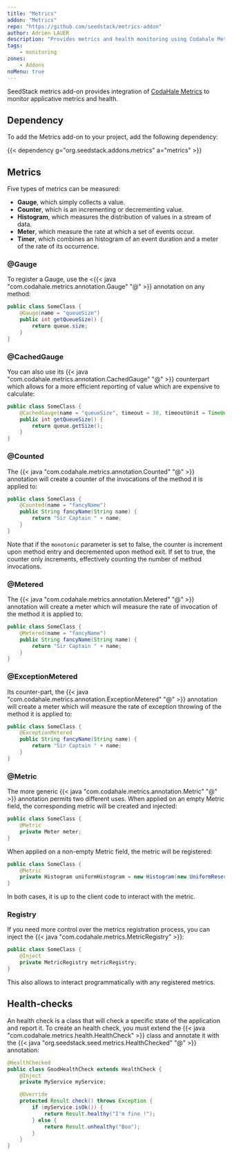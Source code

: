 ```yaml
---
title: "Metrics"
addon: "Metrics"
repo: "https://github.com/seedstack/metrics-addon"
author: Adrien LAUER
description: "Provides metrics and health monitoring using Codahale Metrics library."
tags:
    - monitoring
zones:
    - Addons
noMenu: true    
---
```


SeedStack metrics add-on provides integration of [CodaHale Metrics](http://metrics.dropwizard.io/) to monitor applicative 
metrics and health.<!--more-->

## Dependency

To add the Metrics add-on to your project, add the following dependency: 

{{< dependency g="org.seedstack.addons.metrics" a="metrics" >}}

## Metrics

Five types of metrics can be measured:

* **Gauge**, which simply collects a value.
* **Counter**, which is an incrementing or decrementing value.
* **Histogram**, which measures the distribution of values in a stream of data. 
* **Meter**, which measure the rate at which a set of events occur.
* **Timer**, which combines an histogram of an event duration and a meter of the rate of its occurrence.

### @Gauge

To register a Gauge, use the <{{< java "com.codahale.metrics.annotation.Gauge" "@" >}} annotation on any method:

```java
public class SomeClass {
    @Gauge(name = "queueSize")
    public int getQueueSize() {
        return queue.size;
    }
}
```

### @CachedGauge

You can also use its {{< java "com.codahale.metrics.annotation.CachedGauge" "@" >}} counterpart which allows for a more efficient
reporting of value which are expensive to calculate:

```java
public class SomeClass {
    @CachedGauge(name = "queueSize", timeout = 30, timeoutUnit = TimeUnit.SECONDS)
    public int getQueueSize() {
        return queue.getSize();
    }
}
```

### @Counted

The {{< java "com.codahale.metrics.annotation.Counted" "@" >}} annotation will create a counter of the invocations of the
method it is applied to:

```java
public class SomeClass {
    @Counted(name = "fancyName")
    public String fancyName(String name) {
        return "Sir Captain " + name;
    }
}
```
    
Note that if the `monotonic` parameter is set to false, the counter is increment upon method entry and decremented upon
method exit. If set to true, the counter only increments, effectively counting the number of method invocations.

### @Metered

The {{< java "com.codahale.metrics.annotation.Metered" "@" >}} annotation will create a meter which will measure the
rate of invocation of the method it is applied to:

```java
public class SomeClass {
    @Metered(name = "fancyName")
    public String fancyName(String name) {
        return "Sir Captain " + name;
    }
}
```

### @ExceptionMetered
    
Its counter-part, the {{< java "com.codahale.metrics.annotation.ExceptionMetered" "@" >}} annotation will create a meter
which will measure the rate of exception throwing of the method it is applied to:

```java
public class SomeClass {
    @ExceptionMetered
    public String fancyName(String name) {
        return "Sir Captain " + name;
    }
}
```

### @Metric

    
The more generic {{< java "com.codahale.metrics.annotation.Metric" "@" >}} annotation permits two different uses. When 
applied on an empty Metric field, the corresponding metric will be created and injected:

```java
public class SomeClass {
    @Metric
    private Meter meter;
}
```

When applied on a non-empty Metric field, the metric will be registered:

```java
public class SomeClass {
    @Metric
    private Histogram uniformHistogram = new Histogram(new UniformReservoir());
}
```
    
In both cases, it is up to the client code to interact with the metric.       

### Registry

If you need more control over the metrics registration process, you can inject the {{< java "com.codahale.metrics.MetricRegistry" >}}:

```java
public class SomeClass {
    @Inject
    private MetricRegistry metricRegistry;
}
```
    
This also allows to interact programmatically with any registered metrics.

## Health-checks

An health check is a class that will check a specific state of the application and report it. To create an health check, 
you must extend the {{< java "com.codahale.metrics.health.HealthCheck" >}} class and annotate it with the 
{{< java "org.seedstack.seed.metrics.HealthChecked" "@" >}} annotation:

```java
@HealthChecked
public class GoodHealthCheck extends HealthCheck {
    @Inject
    private MyService myService;

    @Override
    protected Result check() throws Exception {
        if (myService.isOk()) {
            return Result.healthy("I'm fine !");
        } else {
            return Result.unhealthy("Boo");
        }
    }
}
```
